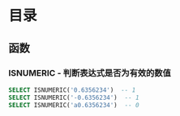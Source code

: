 # 目录

## 函数

### ISNUMERIC - 判断表达式是否为有效的数值

``` sql
SELECT ISNUMERIC('0.6356234')  -- 1
SELECT ISNUMERIC('-0.6356234')  -- 1
SELECT ISNUMERIC('a0.6356234')  -- 0
```